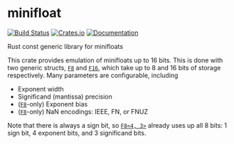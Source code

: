 minifloat
=========
[![Build Status](https://github.com/jdh8/minifloat-rs/actions/workflows/rust.yml/badge.svg)](https://github.com/jdh8/minifloat-rs)
[![Crates.io](https://img.shields.io/crates/v/minifloat.svg)](https://crates.io/crates/minifloat)
[![Documentation](https://docs.rs/minifloat/badge.svg)](https://docs.rs/minifloat)

Rust const generic library for minifloats

This crate provides emulation of minifloats up to 16 bits.  This is done with
two generic structs, [`F8`][F8] and [`F16`][F16], which take up to 8 and 16 bits
of storage respectively.  Many parameters are configurable, including

- Exponent width
- Significand (mantissa) precision
- ([`F8`][F8]-only) Exponent bias
- ([`F8`][F8]-only) NaN encodings: IEEE, FN, or FNUZ

Note that there is always a sign bit, so [`F8<4, 3>`][F8] already uses up all 8
bits: 1 sign bit, 4 exponent bits, and 3 significand bits.

[F8]: https://docs.rs/minifloat/latest/minifloat/struct.F8.html
[F16]: https://docs.rs/minifloat/latest/minifloat/struct.F16.html